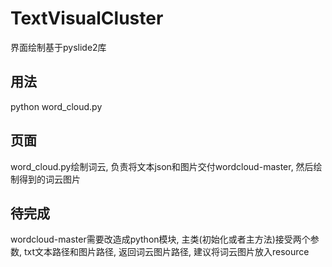 # TextVisualCluster

界面绘制基于pyslide2库
## 用法
python word_cloud.py
## 页面
word_cloud.py绘制词云, 负责将文本json和图片交付wordcloud-master, 然后绘制得到的词云图片
## 待完成
wordcloud-master需要改造成python模块, 主类(初始化或者主方法)接受两个参数, txt文本路径和图片路径, 返回词云图片路径, 建议将词云图片放入resource

